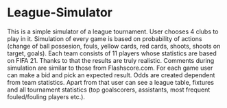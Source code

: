 # League-Simulator

This is a simple simulator of a league tournament. User chooses 4 clubs to play in it. Simulation of every game is based on probability of actions (change of ball 
possesion, fouls, yellow cards, red cards, shoots, shoots on target, goals). Each team consists of 11 players whose statistics are based on FIFA 21. Thanks to that
the results are truly realistic. Comments during simulation are similar to those from Flashscore.com. For each game user can make a bid and pick an expected
result. Odds are created dependent from team statistics. Apart from that user can see a league table, fixtures and all tournament statistics (top goalscorers,
assistants, most frequent fouled/fouling players etc.).

